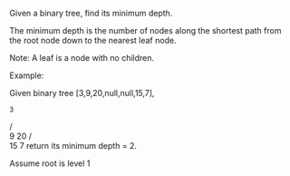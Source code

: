 Given a binary tree, find its minimum depth.

The minimum depth is the number of nodes along the shortest path from the root node down to the nearest leaf node.

Note: A leaf is a node with no children.

Example:

Given binary tree [3,9,20,null,null,15,7],

    3

/ \
 9 20
/ \
 15 7
return its minimum depth = 2.

Assume root is level 1
